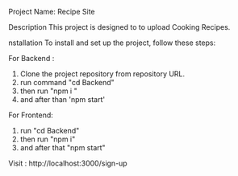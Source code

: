 Project Name: Recipe Site 

Description
This project is designed to to upload Cooking Recipes.


nstallation
To install and set up the project, follow these steps:

For Backend :
1. Clone the project repository from repository URL.
2. run command "cd Backend"
3. then run "npm i "
4. and after than 'npm start'

For Frontend:
1. run "cd Backend"
2. then run "npm i"
3. and after that "npm start"

Visit :
http://localhost:3000/sign-up
